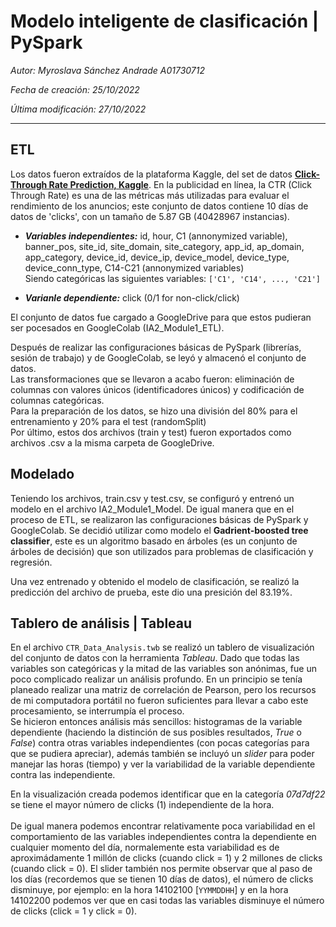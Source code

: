 # **Modelo inteligente de clasificación | PySpark**

_Autor: Myroslava Sánchez Andrade A01730712_

_Fecha de creación: 25/10/2022_

_Última modificación: 27/10/2022_

---

## **ETL**

Los datos fueron extraídos de la plataforma Kaggle, del set de datos **[Click-Through Rate Prediction, Kaggle](https://www.kaggle.com/competitions/avazu-ctr-prediction/overview)**. En la publicidad en línea, la CTR (Click Through Rate) es una de las métricas más utilizadas para evaluar el rendimiento de los anuncios; este conjunto de datos contiene 10 días de datos de 'clicks', con un tamaño de 5.87 GB (40428967 instancias).

- **_Variables independientes:_** id, hour, C1 (annonymized variable), banner_pos, site_id, site_domain, site_category, app_id, ap_domain, app_category, device_id, device_ip, device_model, device_type, device_conn_type, C14-C21 (annonymized variables)
  <br>Siendo categóricas las siguientes variables: `['C1', 'C14', ..., 'C21']`

- **_Varianle dependiente:_** click (0/1 for non-click/click)

El conjunto de datos fue cargado a GoogleDrive para que estos pudieran ser pocesados en GoogleColab (IA2_Module1_ETL).

Después de realizar las configuraciones básicas de PySpark (librerías, sesión de trabajo) y de GoogleColab, se leyó y almacenó el conjunto de datos.
<br>Las transformaciones que se llevaron a acabo fueron: eliminación de columnas con valores únicos (identificadores únicos) y codificación de columnas categóricas.
<br>Para la preparación de los datos, se hizo una división del 80% para el entrenamiento y 20% para el test (randomSplit)
<br>Por último, estos dos archivos (train y test) fueron exportados como archivos .csv a la misma carpeta de GoogleDrive.

## **Modelado**

Teniendo los archivos, train.csv y test.csv, se configuró y entrenó un modelo en el archivo IA2_Module1_Model.
De igual manera que en el proceso de ETL, se realizaron las configuraciones básicas de PySpark y GoogleColab. Se decidió utilizar como modelo el **Gadrient-boosted tree classifier**, este es un algoritmo basado en árboles (es un conjunto de árboles de decisión) que son utilizados para problemas de clasificación y regresión.

Una vez entrenado y obtenido el modelo de clasificación, se realizó la predicción del archivo de prueba, este dio una presición del 83.19%.

## **Tablero de análisis | Tableau**

En el archivo `CTR_Data_Analysis.twb` se realizó un tablero de visualización del conjunto de datos con la herramienta _Tableau_. Dado que todas las variables son categóricas y la mitad de las variables son anónimas, fue un poco complicado realizar un análisis profundo. En un principio se tenía planeado realizar una matriz de correlación de Pearson, pero los recursos de mi computadora portátil no fueron suficientes para llevar a cabo este procesamiento, se interrumpía el proceso.
<br>Se hicieron entonces análisis más sencillos: histogramas de la variable dependiente (haciendo la distinción de sus posibles resultados, _True_ o _False_) contra otras variables independientes (con pocas categorías para que se pudiera apreciar), además también se incluyó un _slider_ para poder manejar las horas (tiempo) y ver la variabilidad de la variable dependiente contra las independiente.

En la visualización creada podemos identificar que en la categoría _07d7df22_ se tiene el mayor número de clicks (1) independiente de la hora.
<br>
<br>De igual manera podemos encontrar relativamente poca variabilidad en el comportamiento de las variables independientes contra la dependiente en cualquier momento del día, normalemente esta variabilidad es de aproximádamente 1 millón de clicks (cuando click = 1) y 2 millones de clicks (cuando click = 0). El slider también nos permite observar que al paso de los días (recordemos que se tienen 10 días de datos), el número de clicks disminuye, por ejemplo: en la hora 14102100 [`YYMMDDHH`] y en la hora 14102200 podemos ver que en casi todas las variables disminuye el número de clicks (click = 1 y click = 0).
